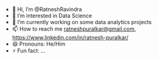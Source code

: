 - 👋 Hi, I’m @RatneshRavindra
- 👀 I’m interested in Data Science 
- 💞️ I’m currently working on some data analytics projects
- 📫 How to reach me ratneshpuralkar@gmail.com, https://www.linkedin.com/in/ratnesh-puralkar/
- 😄 Pronouns: He/Him
- ⚡ Fun fact: ...

<!---
RatneshRavindra/RatneshRavindra is a ✨ special ✨ repository because its `README.md` (this file) appears on your GitHub profile.
You can click the Preview link to take a look at your changes.
--->
